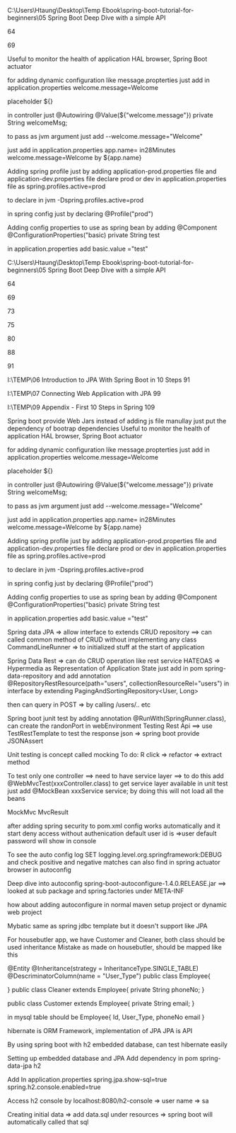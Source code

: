 C:\Users\Htaung\Desktop\Temp Ebook\spring-boot-tutorial-for-beginners\05 Spring Boot Deep Dive with a simple API

64

69

Useful to monitor the health of application
HAL browser, Spring Boot actuator

for adding dynamic configuration like message.propterties
just add in application.properties
welcome.message=Welcome

placeholder
${}

in controller just
@Autowiring
@Value(${"welcome.message"})
private String welcomeMsg;

to pass as jvm argument
just add
--welcome.message="Welcome"


just add in application.properties
app.name= in28Minutes
welcome.message=Welcome by ${app.name}


Adding spring profile
just by adding
application-prod.properties file and application-dev.properties file
declare prod or dev in application.properties file as 
spring.profiles.active=prod

to declare in jvm
-Dspring.profiles.active=prod

in spring config
just by declaring
@Profile("prod")


Adding config properties to use as spring bean
by adding 
@Component
@ConfigurationProperties("basic)
private String test

in application.properties add
basic.value ="test"

C:\Users\Htaung\Desktop\Temp Ebook\spring-boot-tutorial-for-beginners\05 Spring Boot Deep Dive with a simple API

64

69

73

75

80

88

91

I:\TEMP\06 Introduction to JPA With Spring Boot in 10 Steps
91


I:\TEMP\07 Connecting Web Application with JPA
99

I:\TEMP\09 Appendix  - First 10 Steps in Spring
109

Spring boot provide Web Jars instead of adding js file manullay just put the dependency of bootrap dependencies
Useful to monitor the health of application
HAL browser, Spring Boot actuator

for adding dynamic configuration like message.propterties
just add in application.properties
welcome.message=Welcome

placeholder
${}

in controller just
@Autowiring
@Value(${"welcome.message"})
private String welcomeMsg;

to pass as jvm argument
just add
--welcome.message="Welcome"


just add in application.properties
app.name= in28Minutes
welcome.message=Welcome by ${app.name}


Adding spring profile
just by adding
application-prod.properties file and application-dev.properties file
declare prod or dev in application.properties file as 
spring.profiles.active=prod

to declare in jvm
-Dspring.profiles.active=prod

in spring config
just by declaring
@Profile("prod")


Adding config properties to use as spring bean
by adding 
@Component
@ConfigurationProperties("basic)
private String test

in application.properties add
basic.value ="test"


Spring data JPA => allow interface to extends CRUD repository ==> can called common method of CRUD without implementing any class
CommandLineRunner => to initialized stuff at the start of application

Spring Data Rest => can do CRUD operation like rest service
HATEOAS => Hypermedia as Representation of Application State
just add in pom spring-data-repository
and add annotation @RepositoryRestResource(path="users", collectionResourceRel="users") in interface by extending 
PagingAndSortingRepository<User, Long>

then can query in POST => by calling /users/.. etc


Spring boot junit test by adding annotation @RunWith(SpringRunner.class), can create the randonPort in webEnvironment
Testing Rest Api ==> use TestRestTemplate
to test the response json => spring boot provide JSONAssert

Unit testing is concept called mocking
To do: R click => refactor => extract method

To test only one controller ==> need to have service layer ==> to do this add @WebMvcTest(xxxController.class)
to get service layer available in unit test just add @MockBean xxxService service;
by doing this will not load all the beans 

MockMvc
MvcResult

after adding spring security to pom.xml config works automatically and it start deny access without authenication
default user id is =>user
default password will show in console

To see the auto config log SET logging.level.org.springframework:DEBUG and check positive and negative matches
can also find in spring actuator browser in autoconfig

Deep dive into autoconfig
spring-boot-autoconfigure-1.4.0.RELEASE.jar ==> looked at sub package and spring.factories under META-INF

how about adding autoconfigure in normal maven setup project or dynamic web project


Mybatic same as spring jdbc template but it doesn't support like JPA

For housebutler app, we have Customer and Cleaner, both class should be used inheritance
Mistake as made on housebutler, should be mapped like this

@Entity
@Inheritance(strategy = InheritanceType.SINGLE_TABLE)
@DescriminatorColumn(name = "User_Type")
public class Employee{

}
public class Cleaner extends Employee{
	private String phoneNo;
}

public class Customer extends Employee{
	private String email;
}

in mysql table should be 
Employee{
 Id,
 User_Type,
 phoneNo
 email
}

hibernate is ORM Framework, implementation of JPA
JPA is API

By using spring boot with h2 embedded database, can test hibernate easily

Setting up embedded database and JPA
Add dependency in pom
spring-data-jpa
h2

Add In application.properties
spring.jpa.show-sql=true
spring.h2.console.enabled=true

Access h2 console by localhost:8080/h2-console => user name => sa

Creating initial data => add data.sql under resources => spring boot will automatically called that sql
